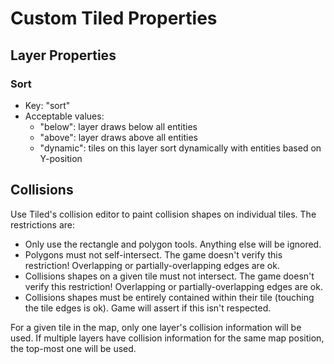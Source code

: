 # Custom Tiled Properties

## Layer Properties

### Sort

- Key: "sort"
- Acceptable values:
	- "below": layer draws below all entities
	- "above": layer draws above all entities
	- "dynamic": tiles on this layer sort dynamically with entities based on Y-position


## Collisions

Use Tiled's collision editor to paint collision shapes on individual tiles. The restrictions are:
- Only use the rectangle and polygon tools. Anything else will be ignored.
- Polygons must not self-intersect. The game doesn't verify this restriction! Overlapping or partially-overlapping edges are ok.
- Collisions shapes on a given tile must not intersect. The game doesn't verify this restriction! Overlapping or partially-overlapping edges are ok.
- Collisions shapes must be entirely contained within their tile (touching the tile edges is ok). Game will assert if this isn't respected.

For a given tile in the map, only one layer's collision information will be used. If multiple layers have collision information for the same map position, the top-most one will be used.